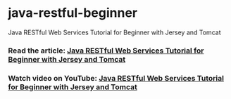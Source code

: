 # java-restful-beginner
Java RESTful Web Services Tutorial for Beginner with Jersey and Tomcat
### Read the article: [Java RESTful Web Services Tutorial for Beginner with Jersey and Tomcat](https://www.codejava.net/java-ee/web-services/java-restful-web-services-tutorial-for-beginner-with-jersey-and-tomcat)
### Watch video on YouTube: [Java RESTful Web Services Tutorial for Beginner with Jersey and Tomcat](https://www.youtube.com/watch?v=N1UzS9ojuUY)
